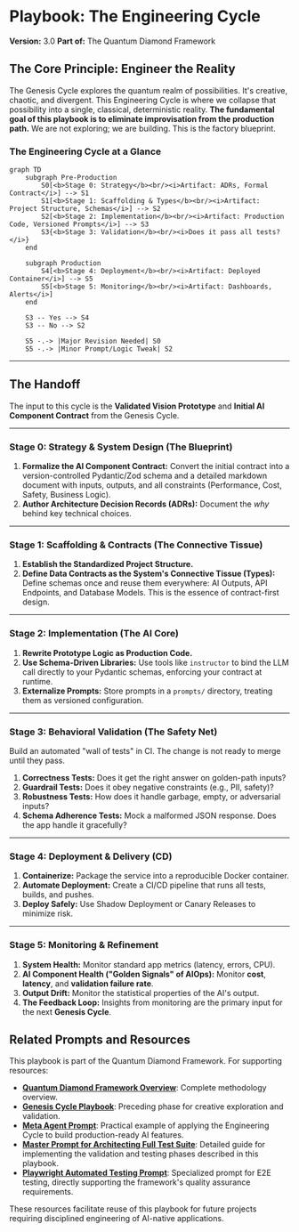 # Playbook: The Engineering Cycle
**Version:** 3.0
**Part of:** The Quantum Diamond Framework

## The Core Principle: Engineer the Reality

The Genesis Cycle explores the quantum realm of possibilities. It's creative, chaotic, and divergent. This Engineering Cycle is where we collapse that possibility into a single, classical, deterministic reality. **The fundamental goal of this playbook is to eliminate improvisation from the production path.** We are not exploring; we are building. This is the factory blueprint.

### The Engineering Cycle at a Glance

```mermaid
graph TD
    subgraph Pre-Production
        S0[<b>Stage 0: Strategy</b><br/><i>Artifact: ADRs, Formal Contract</i>] --> S1
        S1[<b>Stage 1: Scaffolding & Types</b><br/><i>Artifact: Project Structure, Schemas</i>] --> S2
        S2[<b>Stage 2: Implementation</b><br/><i>Artifact: Production Code, Versioned Prompts</i>] --> S3
        S3{<b>Stage 3: Validation</b><br/><i>Does it pass all tests?</i>}
    end

    subgraph Production
        S4[<b>Stage 4: Deployment</b><br/><i>Artifact: Deployed Container</i>] --> S5
        S5[<b>Stage 5: Monitoring</b><br/><i>Artifact: Dashboards, Alerts</i>]
    end

    S3 -- Yes --> S4
    S3 -- No --> S2

    S5 -.-> |Major Revision Needed| S0
    S5 -.-> |Minor Prompt/Logic Tweak| S2
```

---
## The Handoff

The input to this cycle is the **Validated Vision Prototype** and **Initial AI Component Contract** from the Genesis Cycle.

---
### Stage 0: Strategy & System Design (The Blueprint)
1.  **Formalize the AI Component Contract:** Convert the initial contract into a version-controlled Pydantic/Zod schema and a detailed markdown document with inputs, outputs, and all constraints (Performance, Cost, Safety, Business Logic).
2.  **Author Architecture Decision Records (ADRs):** Document the *why* behind key technical choices.

---
### Stage 1: Scaffolding & Contracts (The Connective Tissue)
1.  **Establish the Standardized Project Structure.**
2.  **Define Data Contracts as the System's Connective Tissue (Types):** Define schemas once and reuse them everywhere: AI Outputs, API Endpoints, and Database Models. This is the essence of contract-first design.

---
### Stage 2: Implementation (The AI Core)
1.  **Rewrite Prototype Logic as Production Code.**
2.  **Use Schema-Driven Libraries:** Use tools like `instructor` to bind the LLM call directly to your Pydantic schemas, enforcing your contract at runtime.
3.  **Externalize Prompts:** Store prompts in a `prompts/` directory, treating them as versioned configuration.

---
### Stage 3: Behavioral Validation (The Safety Net)
Build an automated "wall of tests" in CI. The change is not ready to merge until they pass.
1.  **Correctness Tests:** Does it get the right answer on golden-path inputs?
2.  **Guardrail Tests:** Does it obey negative constraints (e.g., PII, safety)?
3.  **Robustness Tests:** How does it handle garbage, empty, or adversarial inputs?
4.  **Schema Adherence Tests:** Mock a malformed JSON response. Does the app handle it gracefully?

---
### Stage 4: Deployment & Delivery (CD)
1.  **Containerize:** Package the service into a reproducible Docker container.
2.  **Automate Deployment:** Create a CI/CD pipeline that runs all tests, builds, and pushes.
3.  **Deploy Safely:** Use Shadow Deployment or Canary Releases to minimize risk.

---
### Stage 5: Monitoring & Refinement
1.  **System Health:** Monitor standard app metrics (latency, errors, CPU).
2.  **AI Component Health ("Golden Signals" of AIOps):** Monitor **cost**, **latency**, and **validation failure rate**.
3.  **Output Drift:** Monitor the statistical properties of the AI's output.
4.  **The Feedback Loop:** Insights from monitoring are the primary input for the next **Genesis Cycle**.

## Related Prompts and Resources

This playbook is part of the Quantum Diamond Framework. For supporting resources:

- **[Quantum Diamond Framework Overview](./00_framework-overview.md)**: Complete methodology overview.
- **[Genesis Cycle Playbook](./01_playbook-genesis-cycle.md)**: Preceding phase for creative exploration and validation.
- **[Meta Agent Prompt](./meta-agent-prompt.md)**: Practical example of applying the Engineering Cycle to build production-ready AI features.
- **[Master Prompt for Architecting Full Test Suite](./MasterPromptArchitectingFullTestSuite.md.md)**: Detailed guide for implementing the validation and testing phases described in this playbook.
- **[Playwright Automated Testing Prompt](./PlaywrightAutomatedTestingPrompt.md)**: Specialized prompt for E2E testing, directly supporting the framework's quality assurance requirements.

These resources facilitate reuse of this playbook for future projects requiring disciplined engineering of AI-native applications.
